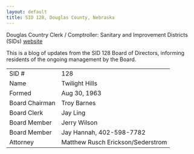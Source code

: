 ```yaml
---
layout: default
title: SID 128, Douglas County, Nebraska
---
```

Douglas Country Clerk / Comptroller: Sanitary and Improvement Districts (SIDs)
[website](https://www.douglascountyclerk.org/sidinfo)

This is a blog of updates from the SID 128 Board of Directors, informing residents
of the ongoing management by the Board.

|||
|---|---|
|SID #|128|
|Name|Twilight Hills|
|Formed|Aug 30, 1963|
|Board Chairman|Troy Barnes|
|Board Clerk|Jay Ling|
|Board Member|Jerry Wilson|
|Board Member|Jay Hannah, 402-598-7782|
|Attorney|Matthew Rusch Erickson/Sederstrom|

